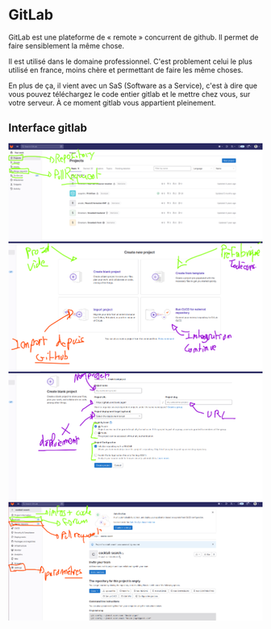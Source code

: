 # GitLab

GitLab est une plateforme de « remote » concurrent de github. Il permet de faire sensiblement la même chose.

Il est utilisé dans le domaine professionnel. C'est problement celui le plus utilisé en france, moins chère et permettant de faire les même choses.

En plus de ça, il vient avec un SaS (Software as a Service), c'est à dire que vous pouvez téléchargez le code entier gitlab et le mettre chez vous, sur votre serveur. À ce moment gitlab vous appartient pleinement.

## Interface gitlab

![gitlab](../images/gitlab04.png)
![gitlab](../images/gitlab03.png)
![gitlab](../images/gitlab02.png)
![gitlab](../images/gitlab01.png)
